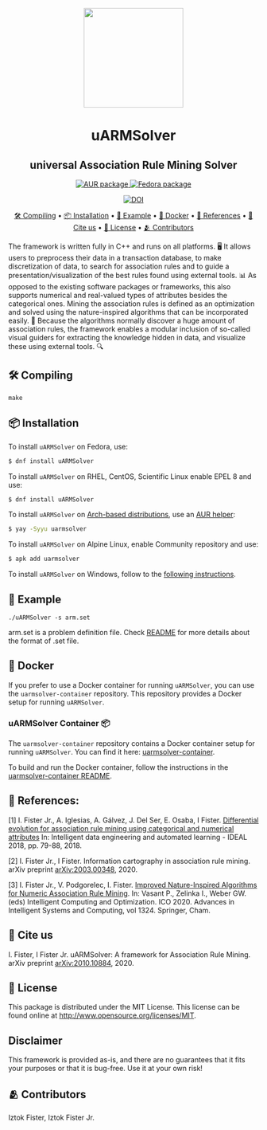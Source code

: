 <p align="center">
  <img width="200" src=".github/uARM.png">
</p>

<h1 align="center">
  uARMSolver
</h1>

<h2 align="center">
  universal Association Rule Mining Solver
</h2>

<p align="center">
  <a href="https://aur.archlinux.org/packages/uarmsolver">
    <img alt="AUR package" src="https://img.shields.io/aur/version/uarmsolver?color=blue&label=Arch%20Linux&logo=arch-linux" />
  </a>
  <a href="https://src.fedoraproject.org/rpms/uARMSolver">
    <img alt="Fedora package" src="https://img.shields.io/fedora/v/uARMSolver?color=blue&label=Fedora%20Linux&logo=fedora" />
  </a>
</p>

<p align="center">
  <a href="https://doi.org/10.48550/arXiv.2010.10884">
    <img alt="DOI" src="https://img.shields.io/badge/DOI-10.48550/arXiv.2010.10884-blue">
  </a>
</p>

<p align="center">
  <a href="#-compiling">🛠️ Compiling</a> •
  <a href="#-installation">📦 Installation</a> •
  <a href="#-example">🚀 Example</a> •
  <a href="#-docker">🐳 Docker</a> •
  <a href="#-references">📝 References</a> •
  <a href="#-cite-us">📄 Cite us</a> •
  <a href="#-license">🔑 License</a> •
  <a href="#-contributors">🫂 Contributors</a>
</p>

The framework is written fully in C++ and runs on all platforms. 🖥️ It allows users to preprocess their data in a transaction database, to make discretization of data, to search for association rules and to guide a presentation/visualization of the best rules found using external tools. 📊 As opposed to the existing software packages or frameworks, this also supports numerical and real-valued types of attributes besides the categorical ones. Mining the association rules is defined as an optimization and solved using the nature-inspired algorithms that can be incorporated easily. 🌿 Because the algorithms normally discover a huge amount of association rules, the framework enables a modular inclusion of so-called visual guiders for extracting the knowledge hidden in data, and visualize these using external tools. 🔍

## 🛠️ Compiling

    make

## 📦 Installation

To install `uARMSolver` on Fedora, use:

```sh
$ dnf install uARMSolver
```
To install `uARMSolver` on RHEL, CentOS, Scientific Linux enable EPEL 8 and use:

```sh
$ dnf install uARMSolver
```
To install `uARMSolver` on [Arch-based distributions](https://wiki.archlinux.org/title/Arch-based_distributions#Active), use an [AUR helper](https://wiki.archlinux.org/title/AUR_helpers):

```sh
$ yay -Syyu uarmsolver
```
To install `uARMSolver` on Alpine Linux, enable Community repository and use:

```sh
$ apk add uarmsolver
```
To install `uARMSolver` on Windows, follow to the [following instructions](WINDOWS_INSTALLATION.md).


## 🚀 Example

    ./uARMSolver -s arm.set

arm.set is a problem definition file. Check [README](bin/README.txt) for more details about the format of .set file.


## 🐳 Docker 

If you prefer to use a Docker container for running `uARMSolver`, you can use the `uarmsolver-container` repository. This repository provides a Docker setup for running `uARMSolver`.

### uARMSolver Container 📦

The `uarmsolver-container` repository contains a Docker container setup for running `uARMSolver`. You can find it here: [uarmsolver-container](https://github.com/firefly-cpp/uarmsolver-container).

To build and run the Docker container, follow the instructions in the [uarmsolver-container README](https://github.com/firefly-cpp/uarmsolver-container#readme).


## 📝 References:

[1] I. Fister Jr., A. Iglesias, A. Gálvez, J. Del Ser, E. Osaba, I Fister. [Differential evolution for association rule mining using categorical and numerical attributes](http://www.iztok-jr-fister.eu/static/publications/231.pdf) In: Intelligent data engineering and automated learning - IDEAL 2018, pp. 79-88, 2018.

[2] I. Fister Jr., I Fister. Information cartography in association rule mining. arXiv preprint [arXiv:2003.00348](https://arxiv.org/abs/2003.00348), 2020.

[3] I. Fister Jr., V. Podgorelec, I. Fister. [Improved Nature-Inspired Algorithms for Numeric Association Rule Mining](https://link.springer.com/chapter/10.1007/978-3-030-68154-8_19). In: Vasant P., Zelinka I., Weber GW. (eds) Intelligent Computing and Optimization. ICO 2020. Advances in Intelligent Systems and Computing, vol 1324. Springer, Cham.


## 📄 Cite us

I. Fister, I Fister Jr. uARMSolver: A framework for Association Rule Mining. arXiv preprint [arXiv:2010.10884](https://arxiv.org/abs/2010.10884), 2020.


## 🔑 License

This package is distributed under the MIT License. This license can be found online at <http://www.opensource.org/licenses/MIT>.

## Disclaimer

This framework is provided as-is, and there are no guarantees that it fits your purposes or that it is bug-free. Use it at your own risk!

## 🫂 Contributors

Iztok Fister, Iztok Fister Jr.
